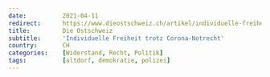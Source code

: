 ```yaml
---
date:          2021-04-11
redirect:      https://www.dieostschweiz.ch/artikel/individuelle-freiheit-trotz-corona-notrecht--9Y611A3
title:         Die Ostschweiz
subtitle:      'Individuelle Freiheit trotz Corona-Notrecht'
country:       CH
categories:    [Widerstand, Recht, Politik]
tags:          [altdorf, demokratie, polizei]
---
```

